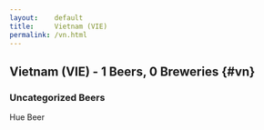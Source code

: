 ```yaml
---
layout:    default
title:     Vietnam (VIE)
permalink: /vn.html
---
```


## Vietnam (VIE) - 1 Beers, 0 Breweries {#vn}



### Uncategorized Beers

Hue Beer  



 
